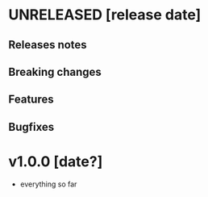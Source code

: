 # UNRELEASED [release date]

## Releases notes

## Breaking changes

## Features

## Bugfixes

# v1.0.0 [date?]

* everything so far